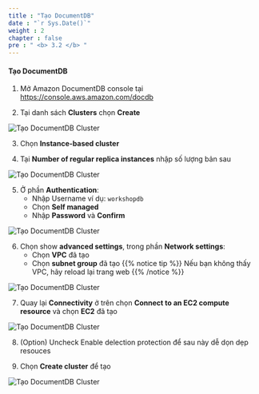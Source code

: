 ```yaml
---
title : "Tạo DocumentDB"
date : "`r Sys.Date()`"
weight : 2
chapter : false
pre : " <b> 3.2 </b> "
---
```


#### Tạo DocumentDB

1. Mở Amazon DocumentDB console tại https://console.aws.amazon.com/docdb

2. Tại danh sách **Clusters** chọn **Create**

![Tạo DocumentDB Cluster](/images/3/0034.png?featherlight=false&width=90pc)

3. Chọn **Instance-based cluster**

4. Tại **Number of regular replica instances** nhập số lượng bản sau

![Tạo DocumentDB Cluster](/images/3/0035.png?featherlight=false&width=90pc)

5. Ở phần **Authentication**:
   - Nhập Username ví dụ: ```workshopdb```
   - Chọn **Self managed**
   - Nhập **Password** và **Confirm**

![Tạo DocumentDB Cluster](/images/3/0038.png?featherlight=false&width=90pc)

6. Chọn show **advanced settings**, trong phần **Network settings**:
   - Chọn **VPC** đã tạo
   - Chọn **subnet group** đã tạo
   {{% notice tip %}}
   Nếu bạn không thấy VPC, hãy reload lại trang web
   {{% /notice %}}

![Tạo DocumentDB Cluster](/images/3/0037.png?featherlight=false&width=90pc)

7. Quay lại **Connectivity** ở trên chọn **Connect to an EC2 compute resource** và chọn **EC2** đã tạo

![Tạo DocumentDB Cluster](/images/3/0039.png?featherlight=false&width=90pc)

8. (Option) Uncheck Enable delection protection để sau này dễ dọn dẹp resouces

9. Chọn **Create cluster** để tạo

![Tạo DocumentDB Cluster](/images/3/0040.png?featherlight=false&width=90pc)
